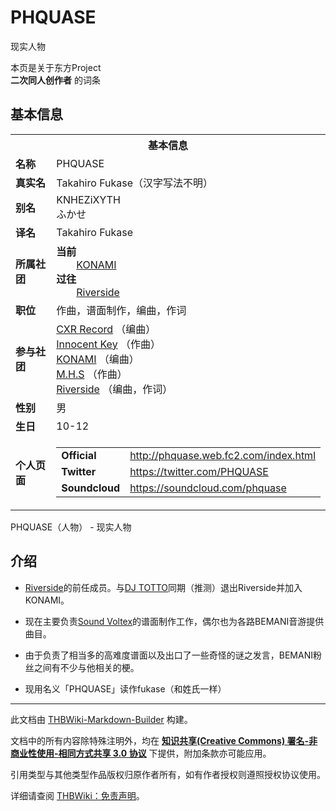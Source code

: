 # PHQUASE

<!-- source html: G:\repos\THBWiki-Markdown-Builder\THBWikiMarkdown\Temp\main\3\31\ns0%3APHQUASE.html -->

现实人物

本页是关于东方Project  
 **二次同人创作者** 的词条

## 基本信息

<table><tbody><tr><th colspan="3">基本信息</th></tr><tr><td class="label"><b>名称</b></td><td> PHQUASE </td></tr><tr><td class="label"><b>真实名</b></td><td>Takahiro Fukase（汉字写法不明）</td></tr><tr><td class="label"><b>别名</b></td><td>KNHEZiXYTH<br>ふかせ</td></tr><tr><td class="label"><b>译名</b></td><td>Takahiro Fukase</td></tr><tr><td class="label"><b>所属社团</b></td><td><b>当前</b><div style="margin-left:2em;"><a href="./KONAMI.md" title="KONAMI">KONAMI</a></div><b>过往</b><div style="margin-left:2em;"><a href="./Riverside.md" title="Riverside">Riverside</a></div></td></tr><tr><td class="label"><b>职位</b></td><td>作曲，谱面制作，编曲，作词</td></tr><tr><td class="label"><b>参与社团</b></td><td><a href="./CXR_Record.md" title="CXR Record">CXR Record</a> （编曲）<br><a href="./Innocent_Key.md" title="Innocent Key">Innocent Key</a> （作曲）<br><a href="./KONAMI.md" title="KONAMI">KONAMI</a> （编曲）<br><a href="./M.H.S.md" title="M.H.S">M.H.S</a> （作曲）<br><a href="./Riverside.md" title="Riverside">Riverside</a> （编曲，作词）</td></tr><tr><td class="label"><b>性别</b></td><td>男</td></tr><tr><td class="label"><b>生日</b></td><td>10-12</td></tr><tr><td class="label"><b>个人页面</b></td><td><table border="0" cellspacing="0" cellpadding="0"><tbody><tr><td><b>Official</b></td><td><a rel="nofollow" class="external free" href="http://phquase.web.fc2.com/index.html">http://phquase.web.fc2.com/index.html</a></td></tr><tr><td><b>Twitter</b></td><td><a rel="nofollow" class="external free" href="https://twitter.com/PHQUASE">https://twitter.com/PHQUASE</a></td></tr><tr><td><b>Soundcloud</b></td><td><a rel="nofollow" class="external free" href="https://soundcloud.com/phquase">https://soundcloud.com/phquase</a></td></tr></tbody></table></td></tr></tbody></table>

PHQUASE（人物） - 现实人物

## 介绍
- [Riverside](./Riverside.md)的前任成员。与[DJ TOTTO](./yoc..md)同期（推测）退出Riverside并加入KONAMI。

- 现在主要负责[Sound Voltex](./SOUND_VOLTEX.md)的谱面制作工作，偶尔也为各路BEMANI音游提供曲目。

- 由于负责了相当多的高难度谱面以及出口了一些奇怪的谜之发言，BEMANI粉丝之间有不少与他相关的梗。

- 现用名义「PHQUASE」读作fukase（和姓氏一样）





---

此文档由 [THBWiki-Markdown-Builder](https://github.com/Delsin-Yu/THBWiki-Markdown-Builder) 构建。

文档中的所有内容除特殊注明外，均在 [**知识共享(Creative Commons) 署名-非商业性使用-相同方式共享 3.0 协议**](https://creativecommons.org/licenses/by-sa/3.0/deed.zh-hans) 下提供，附加条款亦可能应用。

引用类型与其他类型作品版权归原作者所有，如有作者授权则遵照授权协议使用。

详细请查阅 [THBWiki：免责声明](https://thbwiki.cc/THBWiki:%E5%85%8D%E8%B4%A3%E5%A3%B0%E6%98%8E)。

